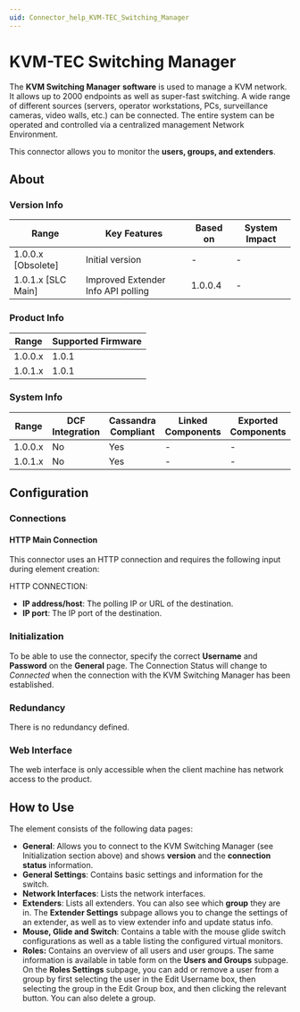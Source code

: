 ```yaml
---
uid: Connector_help_KVM-TEC_Switching_Manager
---
```


# KVM-TEC Switching Manager

The **KVM Switching Manager** **software** is used to manage a KVM network. It allows up to 2000 endpoints as well as super-fast switching. A wide range of different sources (servers, operator workstations, PCs, surveillance cameras, video walls, etc.) can be connected. The entire system can be operated and controlled via a centralized management Network Environment.

This connector allows you to monitor the **users, groups, and extenders**.

## About

### Version Info

| **Range**            | **Key Features**                   | **Based on** | **System Impact** |
|----------------------|------------------------------------|--------------|-------------------|
| 1.0.0.x \[Obsolete\] | Initial version                    | \-           | \-                |
| 1.0.1.x \[SLC Main\] | Improved Extender Info API polling | 1.0.0.4      | \-                |

### Product Info

| Range     | Supported Firmware     |
|-----------|------------------------|
| 1.0.0.x   | 1.0.1                  |
| 1.0.1.x   | 1.0.1                  |

### System Info

| Range     | DCF Integration     | Cassandra Compliant     | Linked Components     | Exported Components     |
|-----------|---------------------|-------------------------|-----------------------|-------------------------|
| 1.0.0.x   | No                  | Yes                     | \-                    | \-                      |
| 1.0.1.x   | No                  | Yes                     | \-                    | \-                      |

## Configuration

### Connections

#### HTTP Main Connection

This connector uses an HTTP connection and requires the following input during element creation:

HTTP CONNECTION:

- **IP address/host**: The polling IP or URL of the destination.
- **IP port**: The IP port of the destination.

### Initialization

To be able to use the connector, specify the correct **Username** and **Password** on the **General** page. The Connection Status will change to *Connected* when the connection with the KVM Switching Manager has been established.

### Redundancy

There is no redundancy defined.

### Web Interface

The web interface is only accessible when the client machine has network access to the product.

## How to Use

The element consists of the following data pages:

- **General**: Allows you to connect to the KVM Switching Manager (see Initialization section above) and shows **version** and the **connection status** information.
- **General Settings**: Contains basic settings and information for the switch.
- **Network Interfaces**: Lists the network interfaces.
- **Extenders**: Lists all extenders. You can also see which **group** they are in. The **Extender Settings** subpage allows you to change the settings of an extender, as well as to view extender info and update status info.
- **Mouse, Glide and Switch**: Contains a table with the mouse glide switch configurations as well as a table listing the configured virtual monitors.
- **Roles:** Contains an overview of all users and user groups. The same information is available in table form on the **Users and Groups** subpage. On the **Roles Settings** subpage, you can add or remove a user from a group by first selecting the user in the Edit Username box, then selecting the group in the Edit Group box, and then clicking the relevant button. You can also delete a group.
